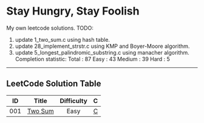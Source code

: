 # Stay Hungry, Stay Foolish
My own leetcode solutions.
TODO:
1. update 1_two_sum.c using hash table.
2. update 28_implement_strstr.c using KMP and Boyer-Moore algorithm.
3. update 5_longest_palindromic_substring.c using manacher algorithm.
Completion statistic:
Total : 87
    Easy : 43
    Medium : 39
    Hard : 5

-----------------------
## LeetCode Solution Table
| ID | Title | Difficulty | C |
|:---:|:---:|:---:|:---:|
|001|[Two Sum](https://leetcode.com/problems/two-sum/description/) |Easy|[C](https://github.com/A11riseforme/myleetcode/blob/master/1_two_sum.c)